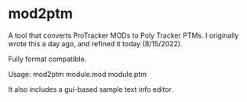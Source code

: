 # mod2ptm
A tool that converts ProTracker MODs to Poly Tracker PTMs. I originally wrote this a day ago, and refined it today (8/15/2022).

Fully format compatible.

Usage: mod2ptm module.mod module.ptm

It also includes a gui-based sample text info editor.
